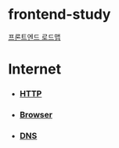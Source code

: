 # frontend-study

[프론트엔드 로드맵](https://roadmap.sh/frontend)

# Internet

- ### [HTTP](https://github.com/WillBeFrontMaster/KimJeongWon/blob/main/2022-06-12_HTTP.md)

- ### [Browser](https://github.com/WillBeFrontMaster/KimJeongWon/blob/main/2022-06-12_Browsers.md)

- ### [DNS](https://github.com/WillBeFrontMaster/KimJeongWon/blob/main/2022-06-12_DNS.md)
